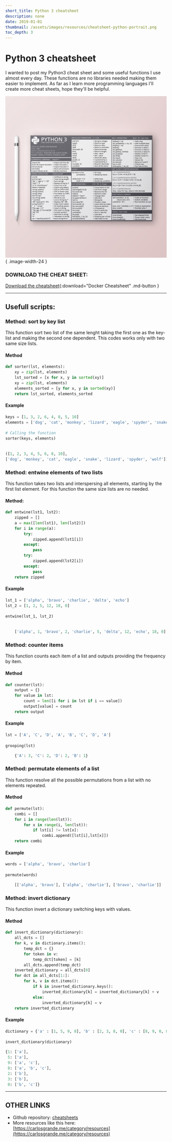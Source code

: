 ```yaml
---
short_title: Python 3 cheatsheet
description: none
date: 2019-01-01
thumbnail: /assets/images/resources/cheatsheet-python-portrait.png
toc_depth: 3
---
```


# Python 3 cheatsheet

I wanted to post my Python3 cheat sheet and some useful functions I use almost every day. These functions are no libraries needed making them easier to implement. As far as I learn more programming languages I'll create more cheat sheets, hope they'll be helpful.

![My Python 3 Cheat sheet](../../assets/images/resources/cheatsheet-python-portrait.png){ .image-width-24 }


### DOWNLOAD THE CHEAT SHEET:

[Download the cheatsheet](../../assets/docs/cheatsheet-python.pdf){:download="Docker Cheatsheet" .md-button }

---

## Usefull scripts:

### Method: sort by key list

This function sort two list of the same lenght taking the first one as the key-list and making the second one dependent.
This codes works only with two same size lists.

#### Method

```py
def sorter(lst, elements):
    xy = zip(lst, elements)
    lst_sorted = [x for x, y in sorted(xy)]
    xy = zip(lst, elements)
    elements_sorted = [y for x, y in sorted(xy)]
    return lst_sorted, elements_sorted
```

#### Example

```py
keys = [1, 3, 2, 6, 4, 8, 5, 10]
elements = ['dog', 'cat', 'monkey', 'lizard', 'eagle', 'spyder', 'snake', 'wolf']

# Calling the function
sorter(keys, elements)
```

```py title="output"

([1, 2, 3, 4, 5, 6, 8, 10],
['dog', 'monkey', 'cat', 'eagle', 'snake', 'lizard', 'spyder', 'wolf'])
```

### Method: entwine elements of two lists

This function takes two lists and interspersing all elements, starting by the first list element. For this function the same size lists are no needed.

#### Method:

```py
def entwine(lst1, lst2):
    zipped = []
    a = max([len(lst1), len(lst2)])
    for i in range(a):
        try:
            zipped.append(lst1[i])
        except:
            pass
        try:
            zipped.append(lst2[i])
        except:
            pass
    return zipped
```

#### Example


```py
lst_1 = ['alpha', 'bravo', 'charlie', 'delta', 'echo']
lst_2 = [1, 2, 5, 12, 18, 0]

entwine(lst_1, lst_2)
```

```py title="output"

    ['alpha', 1, 'bravo', 2, 'charlie', 5, 'delta', 12, 'echo', 18, 0]
```

### Method: counter items

This function counts each item of a list and outputs providing the frequency by item.

#### Method


```py
def counter(lst):
    output = {}
    for value in lst:
        count = len([i for i in lst if i == value])
        output[value] = count
    return output
```

#### Example

```py
lst = ['A', 'C', 'D', 'A', 'B', 'C', 'D', 'A']

grooping(lst)
```

```py title="Output"
    {'A': 3, 'C': 2, 'D': 2, 'B': 1}
```

### Method: permutate elements of a list

This function resolve all the possible permutations from a list with no elements repeated.

#### Method

```py
def permute(lst):
    combi = []
    for i in range(len(lst)):
        for x in range(i, len(lst)):
            if lst[i] != lst[x]:
                combi.append([lst[i],lst[x]])
    return combi
```

#### Example

```py
words = ['alpha', 'bravo', 'charlie']

permute(words)
```

```py title="Output"
    [['alpha', 'bravo'], ['alpha', 'charlie'], ['bravo', 'charlie']]
```

### Method: invert dictionary

This function invert a dictionary switching keys with values.

#### Method

```py
def invert_dictionary(dictionary):
    all_dcts = []
    for k, v in dictionary.items():
        temp_dct = {}
        for token in v:
            temp_dct[token] = [k]
        all_dcts.append(temp_dct)
    inverted_dictionary = all_dcts[0]
    for dct in all_dcts[1:]:
        for k, v in dct.items():
            if k in inverted_dictionary.keys():
                inverted_dictionary[k] = inverted_dictionary[k] + v
            else:
                inverted_dictionary[k] = v
    return inverted_dictionary
```

#### Example

```py
dictionary = {'a' : [1, 5, 9, 8], 'b' : [2, 3, 8, 0], 'c' : [8, 9, 0, 8]}

invert_dictionary(dictionary)
```

```py title="output"
{1: ['a'],
 5: ['a'],
 9: ['a', 'c'],
 8: ['a', 'b', 'c'],
 2: ['b'],
 3: ['b'],
 0: ['b', 'c']}
```

---

## OTHER LINKS

- Github repository: [cheatsheets](https://github.com/charlstown/CodeCheatsheets)
- More resources like this here: [https://carlosgrande.me/category/resources](https://carlosgrande.me/category/resources)
